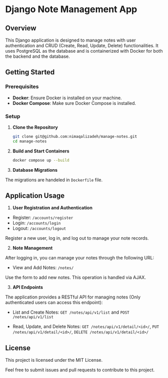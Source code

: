 # Django Note Management App

## Overview

This Django application is designed to manage notes with user authentication and CRUD (Create, Read, Update, Delete) functionalities. It uses PostgreSQL as the database and is containerized with Docker for both the backend and the database.

## Getting Started

### Prerequisites

- **Docker**: Ensure Docker is installed on your machine.
- **Docker Compose**: Make sure Docker Compose is installed.

### Setup

1. **Clone the Repository**

   ```bash
   git clone git@github.com:nimaqalizadeh/manage-notes.git
   cd manage-notes
   ```

2. **Build and Start Containers**

   ```bash
   docker compose up --build
   ```

3. **Database Migrations**

The migrations are handeled in `Dockerfile` file.

## Application Usage


1. **User Registration and Authentication**

- Register: `/accounts/register`
- Login: `/accounts/login`
- Logout: `/accounts/logout`

Register a new user, log in, and log out to manage your note records.

2. **Note Management**

After logging in, you can manage your notes through the following URL:

- View and Add Notes: `/notes/`

Use the form to add new notes. This operation is handled via AJAX.

3. **API Endpoints**

The application provides a RESTful API for managing notes (Only authenticated users can access this endpoint):

- List and Create Notes: `GET /notes/api/v1/list` and `POST /notes/api/v1/list`

- Read, Update, and Delete Notes: `GET /notes/api/v1/detail/<id>/`, `PUT /notes/api/v1/detail/<id>/`, `DELETE /notes/api/v1/detail/<id>/`

## License

This project is licensed under the MIT License.

Feel free to submit issues and pull requests to contribute to this project.
